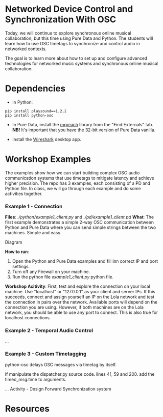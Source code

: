 # Networked Device Control and Synchronization With OSC

Today, we will continue to explore synchronous online musical collaboration, but this time using Pure Data and Python. The students will learn how to use OSC timetags to synchronize and control audio in networked contexts.

The goal is to learn more about how to set up and configure advanced technologies for networked music systems and synchronous online musical collaboration.

# Dependencies

- In Python:

```
pip install playsound==1.2.2
pip install python-osc
```

- In Pure Data, install the [mrpeach](https://github.com/pd-externals/mrpeach) library from the "Find Externals" tab. **NB!** It's important that you have the 32-bit version of Pure Data vanilla.

- Install the [Wireshark](https://www.wireshark.org/download.html) desktop app.

# Workshop Examples

The examples show how we can start building complex OSC audio communication systems that use timetags to mitigate latency and achieve higher precision. The repo has 3 examples, each consisting of a PD and Python file. In class, we will go through each example and do some activities together.

### Example 1 - Connection

**Files**: _./python/example1_client.py_ and _./pd/example1_client.pd_
**What**: The first example demonstrates a simple 2-way OSC communication between Python and Pure Data where you can send simple strings between the two machines. Simple and easy.

Diagram

**How to run**:

1. Open the Python and Pure Data examples and fill inn correct IP and port settings.
2. Turn off any Firewall on your machine.
3. Run the python file _example1_client.py_ python file.

**Workshop Acitivity**: First, test and explore the connection on your local machine. Use "localhost" or "127.0.0.1" as your client and server IPs. If this succeeds, connect and assign yourself an IP on the Lola network and test the connection in pairs over the network. Avaliable ports will depend on the connection you are using. However, if both machines are on the Lola network, you should be able to use any port to connect. This is also true for localhost connections.

### Example 2 - Temporal Audio Control

...

### Example 3 - Custom Timetagging

python-osc delays OSC messages via timetag by itself.

If manipulate the dispatcher.py source code. lines 41, 59 and 200. add the timed_msg.time to arguments.

...
Activity - Design Forward Synchronization system

# Resources

